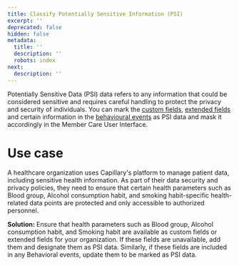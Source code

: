 ```yaml
---
title: Classify Potentially Sensitive Information (PSI)
excerpt: ''
deprecated: false
hidden: false
metadata:
  title: ''
  description: ''
  robots: index
next:
  description: ''
---
```

Potentially Sensitive Data (PSI) data refers to any information that could be considered sensitive and requires careful handling to protect the privacy and security of individuals. You can mark the [custom fields](https://docs.capillarytech.com/docs/data-fields#custom-fields), [extended fields](https://docs.capillarytech.com/docs/data-fields#view-and-configure-extended-fields-for-the-org) and certain information in the [behavioural events](https://docs.capillarytech.com/docs/setup-test-behavioral-events) as PSI data and mask it accordingly in the Member Care User Interface.

# Use case

A healthcare organization uses Capillary's platform to manage patient data, including sensitive health information. As part of their data security and privacy policies, they need to ensure that certain health parameters such as Blood group, Alcohol consumption habit, and smoking habit-specific health-related data points are protected and only accessible to authorized personnel.

**Solution:** Ensure that health parameters such as Blood group, Alcohol consumption habit, and Smoking habit are available as custom fields or extended fields for your organization. If these fields are unavailable, add them and designate them as PSI data. Similarly, if these fields are included in any Behavioral events, update them to be marked as PSI data.
